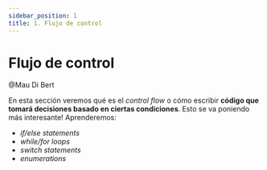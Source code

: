 ```yaml
---
sidebar_position: 1
title: 1. Flujo de control
---
```


# Flujo de control

@Mau Di Bert

En esta sección veremos qué es el _control flow_ o cómo escribir __código que tomará decisiones basado en ciertas condiciones__. Esto se va poniendo más interesante! Aprenderemos:

- _if/else statements_
- _while/for loops_
- _switch statements_
- _enumerations_
